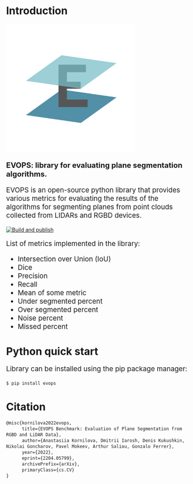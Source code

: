 # Introduction

<img src="./static/img/logo.png" width="350" height="350" />

<p style="font-size: 15pt; font-weight: bold;">
     EVOPS: library for evaluating plane segmentation algorithms.
</p>

<p style="font-size: 14pt;">
     EVOPS is an open-source python library that provides various metrics for evaluating the results of the algorithms for segmenting planes from point clouds collected from LIDARs and RGBD devices. 
</p>

[![Build and publish](https://github.com/MobileRoboticsSkoltech/evops/actions/workflows/ci.yml/badge.svg)](https://github.com/MobileRoboticsSkoltech/evops/actions/workflows/ci.yml)


<p style="font-size: 14pt;">
     List of metrics implemented in the library:
</p>

<ul style="font-size: 14pt;">
      <li>Intersection over Union (IoU)</li>
      <li>Dice </li>
      <li>Precision</li>
      <li>Recall</li>
      <li>Mean of some metric</li>
      <li>Under segmented percent</li>
      <li>Over segmented percent</li>
      <li>Noise percent</li>
      <li>Missed percent</li>
</ul>

# Python quick start

<p style="font-size: 14pt;">
     Library can be installed using the pip package manager:
</p>

```bash
$ pip install evops
```

# Citation
```
@misc{kornilova2022evops,
      title={EVOPS Benchmark: Evaluation of Plane Segmentation from RGBD and LiDAR Data}, 
      author={Anastasiia Kornilova, Dmitrii Iarosh, Denis Kukushkin, Nikolai Goncharov, Pavel Mokeev, Arthur Saliou, Gonzalo Ferrer},
      year={2022},
      eprint={2204.05799},
      archivePrefix={arXiv},
      primaryClass={cs.CV}
}
```